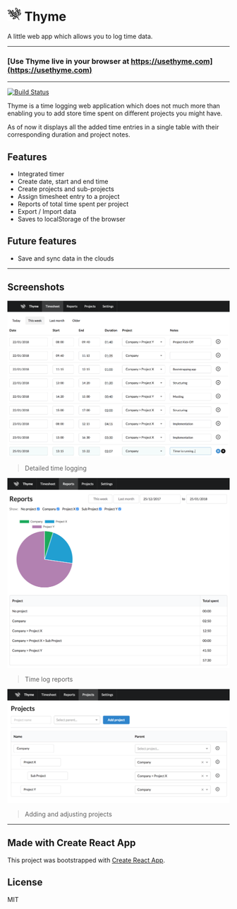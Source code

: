# ![Thyme](/public/favicon-32x32.png) Thyme

A little web app which allows you to log time data.

---

### [Use Thyme live in your browser at https://usethyme.com](https://usethyme.com)

---

[![Build Status](https://travis-ci.org/Gaya/thyme.svg?branch=master)](https://travis-ci.org/Gaya/thyme)

Thyme is a time logging web application which does not much more than enabling you to add store time
spent on different projects you might have.

As of now it displays all the added time entries in a single table with their corresponding duration
and project notes.

## Features

- Integrated timer
- Create date, start and end time
- Create projects and sub-projects
- Assign timesheet entry to a project
- Reports of total time spent per project
- Export / Import data
- Saves to localStorage of the browser

## Future features

- Save and sync data in the clouds

---

## Screenshots

![Timesheets screen](/public/screenshot_timesheets.png)
> Detailed time logging

![Reports screen](/public/screenshot_reports.png)
> Time log reports

![Projects screen](/public/screenshot_projects.png)
> Adding and adjusting projects

---

## Made with Create React App

This project was bootstrapped with [Create React App](https://github.com/facebookincubator/create-react-app).

## License

MIT
